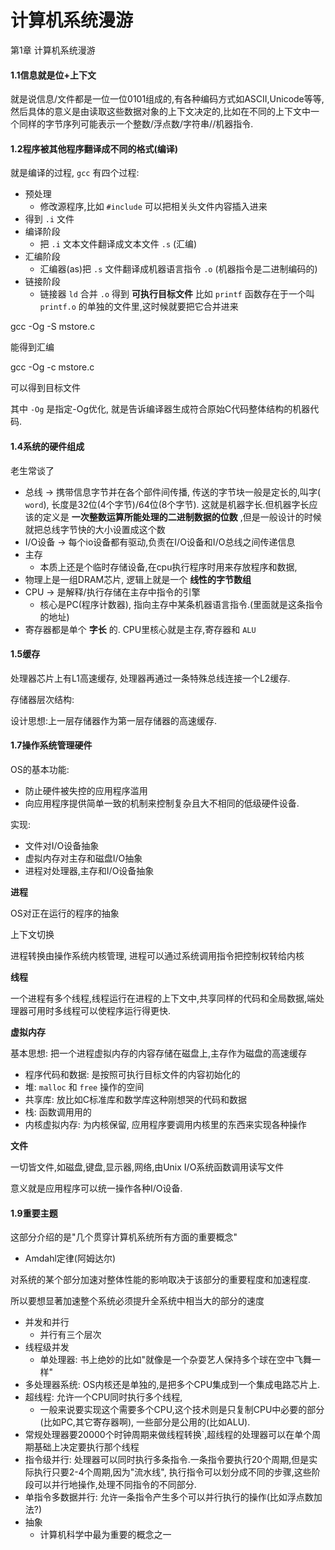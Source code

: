 # 计算机系统漫游



第1章 计算机系统漫游

#### 1.1信息就是位+上下文

就是说信息/文件都是一位一位0101组成的,有各种编码方式如ASCII,Unicode等等, 然后具体的意义是由读取这些数据对象的上下文决定的,比如在不同的上下文中一个同样的字节序列可能表示一个整数/浮点数/字符串//机器指令.

#### 1.2程序被其他程序翻译成不同的格式(编译)

就是编译的过程, `gcc` 有四个过程:

* 预处理
  * 修改源程序,比如 `#include` 可以把相关头文件内容插入进来
* 得到 `.i` 文件
* 编译阶段
  * 把 `.i` 文本文件翻译成文本文件 `.s` (汇编)
* 汇编阶段
  * 汇编器(as)把 `.s` 文件翻译成机器语言指令 `.o` (机器指令是二进制编码的)
* 链接阶段
  * 链接器 `ld` 合并 `.o` 得到 **可执行目标文件** 比如 `printf` 函数存在于一个叫 `printf.o` 的单独的文件里,这时候就要把它合并进来

gcc -Og -S mstore.c

能得到汇编

gcc -Og -c mstore.c

可以得到目标文件

其中 `-Og` 是指定-Og优化, 就是告诉编译器生成符合原始C代码整体结构的机器代码.

#### 1.4系统的硬件组成

老生常谈了

* 总线 -> 携带信息字节并在各个部件间传播, 传送的字节块一般是定长的,叫字( `word`), 长度是32位(4个字节)/64位(8个字节). 这就是机器字长.但机器字长应该的定义是 **一次整数运算所能处理的二进制数据的位数** ,但是一般设计的时候就把总线字节快的大小设置成这个数
* I/O设备 -> 每个io设备都有驱动,负责在I/O设备和I/O总线之间传递信息
* 主存
  * 本质上还是个临时存储设备,在cpu执行程序时用来存放程序和数据,
* 物理上是一组DRAM芯片, 逻辑上就是一个 **线性的字节数组**
* CPU -> 是解释/执行存储在主存中指令的引擎
  * 核心是PC(程序计数器), 指向主存中某条机器语言指令.(里面就是这条指令的地址)
* 寄存器都是单个 **字长** 的. CPU里核心就是主存,寄存器和 `ALU`

#### 1.5缓存

处理器芯片上有L1高速缓存, 处理器再通过一条特殊总线连接一个L2缓存.

存储器层次结构:

设计思想:上一层存储器作为第一层存储器的高速缓存.

#### 1.7操作系统管理硬件

OS的基本功能:

* 防止硬件被失控的应用程序滥用
* 向应用程序提供简单一致的机制来控制复杂且大不相同的低级硬件设备.

实现:

* 文件对I/O设备抽象
* 虚拟内存对主存和磁盘I/O抽象
* 进程对处理器,主存和I/O设备抽象

**进程**

OS对正在运行的程序的抽象

上下文切换

进程转换由操作系统内核管理, 进程可以通过系统调用指令把控制权转给内核

**线程**

一个进程有多个线程,线程运行在进程的上下文中,共享同样的代码和全局数据,端处理器可用时多线程可以使程序运行得更快.

**虚拟内存**

基本思想: 把一个进程虚拟内存的内容存储在磁盘上,主存作为磁盘的高速缓存

* 程序代码和数据: 是按照可执行目标文件的内容初始化的
* 堆: `malloc` 和 `free` 操作的空间
* 共享库: 放比如C标准库和数学库这种刚想哭的代码和数据
* 栈: 函数调用用的
* 内核虚拟内存: 为内核保留, 应用程序要调用内核里的东西来实现各种操作

**文件**

一切皆文件,如磁盘,键盘,显示器,网络,由Unix I/O系统函数调用读写文件

意义就是应用程序可以统一操作各种I/O设备.

#### 1.9重要主题

这部分介绍的是"几个贯穿计算机系统所有方面的重要概念"

* Amdahl定律(阿姆达尔)

对系统的某个部分加速对整体性能的影响取决于该部分的重要程度和加速程度.

所以要想显著加速整个系统必须提升全系统中相当大的部分的速度

* 并发和并行
  * 并行有三个层次
* 线程级并发
  * 单处理器: 书上绝妙的比如"就像是一个杂耍艺人保持多个球在空中飞舞一样"
* 多处理器系统: OS内核还是单独的,是把多个CPU集成到一个集成电路芯片上.
* 超线程: 允许一个CPU同时执行多个线程,
  * 一般来说要实现这个需要多个CPU,这个技术则是只复制CPU中必要的部分(比如PC,其它寄存器啊), 一些部分是公用的(比如ALU).
* 常规处理器要20000个时钟周期来做线程转换\`,超线程的处理器可以在单个周期基础上决定要执行那个线程
* 指令级并行: 处理器可以同时执行多条指令.一条指令要执行20个周期,但是实际执行只要2-4个周期,因为"流水线", 执行指令可以划分成不同的步骤,这些阶段可以并行地操作,处理不同指令的不同部分.
* 单指令多数据并行: 允许一条指令产生多个可以并行执行的操作(比如浮点数加法?)
* 抽象
  * 计算机科学中最为重要的概念之一
